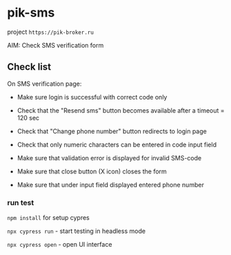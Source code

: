# pik-sms

project `https://pik-broker.ru`

AIM: Check SMS verification form

## Check list

On SMS verification page:

- Make sure login is successful with correct code only

- Check that the "Resend sms" button becomes available
after a timeout = 120 sec

- Check that "Change phone number" button redirects to
login page

- Check that only numeric characters can be entered in code input field

- Make sure that validation error is displayed for invalid SMS-code

- Make sure that close button (X icon) closes the form

- Make sure that under input field displayed entered phone number

### run test

`npm install` for setup cypres

`npx cypress run` - start testing in headless mode

`npx cypress open` - open UI interface

